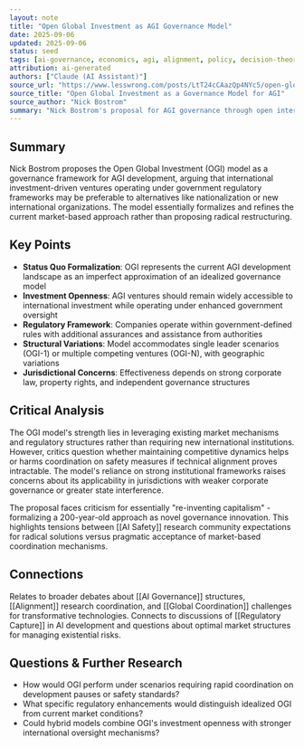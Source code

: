 ```yaml
---
layout: note
title: "Open Global Investment as AGI Governance Model"
date: 2025-09-06
updated: 2025-09-06
status: seed
tags: [ai-governance, economics, agi, alignment, policy, decision-theory]
attribution: ai-generated
authors: ["Claude (AI Assistant)"]
source_url: "https://www.lesswrong.com/posts/LtT24cCAazQp4NYc5/open-global-investment-as-a-governance-model-for-agi"
source_title: "Open Global Investment as a Governance Model for AGI"
source_author: "Nick Bostrom"
summary: "Nick Bostrom's proposal for AGI governance through open international investment under enhanced regulatory frameworks, essentially formalizing current market-based approaches."
---
```


## Summary

Nick Bostrom proposes the Open Global Investment (OGI) model as a governance framework for AGI development, arguing that international investment-driven ventures operating under government regulatory frameworks may be preferable to alternatives like nationalization or new international organizations. The model essentially formalizes and refines the current market-based approach rather than proposing radical restructuring.

## Key Points

- **Status Quo Formalization**: OGI represents the current AGI development landscape as an imperfect approximation of an idealized governance model
- **Investment Openness**: AGI ventures should remain widely accessible to international investment while operating under enhanced government oversight
- **Regulatory Framework**: Companies operate within government-defined rules with additional assurances and assistance from authorities
- **Structural Variations**: Model accommodates single leader scenarios (OGI-1) or multiple competing ventures (OGI-N), with geographic variations
- **Jurisdictional Concerns**: Effectiveness depends on strong corporate law, property rights, and independent governance structures

## Critical Analysis

The OGI model's strength lies in leveraging existing market mechanisms and regulatory structures rather than requiring new international institutions. However, critics question whether maintaining competitive dynamics helps or harms coordination on safety measures if technical alignment proves intractable. The model's reliance on strong institutional frameworks raises concerns about its applicability in jurisdictions with weaker corporate governance or greater state interference.

The proposal faces criticism for essentially "re-inventing capitalism" - formalizing a 200-year-old approach as novel governance innovation. This highlights tensions between [[AI Safety]] research community expectations for radical solutions versus pragmatic acceptance of market-based coordination mechanisms.

## Connections

Relates to broader debates about [[AI Governance]] structures, [[Alignment]] research coordination, and [[Global Coordination]] challenges for transformative technologies. Connects to discussions of [[Regulatory Capture]] in AI development and questions about optimal market structures for managing existential risks.

## Questions & Further Research

- How would OGI perform under scenarios requiring rapid coordination on development pauses or safety standards?
- What specific regulatory enhancements would distinguish idealized OGI from current market conditions?
- Could hybrid models combine OGI's investment openness with stronger international oversight mechanisms?